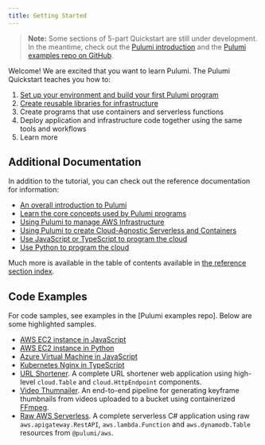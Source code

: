 ```yaml
---
title: Getting Started
---
```


<!-- LINKS: -->
[Pulumi examples repo on GitHub]: https://github.com/pulumi/examples
<!-- END LINKS: -->

> **Note:** Some sections of 5-part Quickstart are still under development. In the meantime, check out the [Pulumi introduction](../reference/index.html) and the [Pulumi examples repo on GitHub].

Welcome!  We are excited that you want to learn Pulumi.  The Pulumi Quickstart teaches you how to:

1. [Set up your environment and build your first Pulumi program](./part1.html)
2. [Create reusable libraries for infrastructure](./part2.html)
3. Create programs that use containers and serverless functions
4. Deploy application and infrastructure code together using the same tools and workflows
5. Learn more

## Additional Documentation

In addition to the tutorial, you can check out the reference documentation for information:

* [An overall introduction to Pulumi](../reference/index.html)
* [Learn the core concepts used by Pulumi programs](../reference/concepts.html)
* [Using Pulumi to manage AWS Infrastructure](../reference/aws.html)
* [Using Pulumi to create Cloud-Agnostic Serverless and Containers](../reference/cloud.html)
* [Use JavaScript or TypeScript to program the cloud](../reference/javascript.html)
* [Use Python to program the cloud](../reference/python.html)

Much more is available in the table of contents available in [the reference section index](../reference/index.html).

## Code Examples

For code samples, see examples in the [Pulumi examples repo]. Below are some highlighted samples.

- [AWS EC2 instance in JavaScript](https://github.com/pulumi/examples/tree/master/aws-js-webserver)
- [AWS EC2 instance in Python](https://github.com/pulumi/examples/tree/master/aws-py-webserver)
- [Azure Virtual Machine in JavaScript](https://github.com/pulumi/examples/tree/master/azure-js-webserver)
- [Kubernetes Nginx in TypeScript](https://github.com/pulumi/examples/tree/master/kubernetes-ts-webserver)
- [URL Shortener](https://github.com/pulumi/examples/tree/master/cloud-ts-url-shortener/). A complete URL shortener web application using high-level `cloud.Table` and `cloud.HttpEndpoint` components.
- [Video Thumnailer](https://github.com/pulumi/examples/tree/master/cloud-js-thumbnailer/). An end-to-end pipeline for generating keyframe thumbnails from videos uploaded to a bucket using containerized [FFmpeg](https://www.ffmpeg.org/).  
- [Raw AWS Serverless](https://github.com/pulumi/examples/tree/master/aws-ts-serverless-raw). A complete serverless C# application using raw `aws.apigateway.RestAPI`, `aws.lambda.Function` and `aws.dynamodb.Table` resources from `@pulumi/aws`. 
